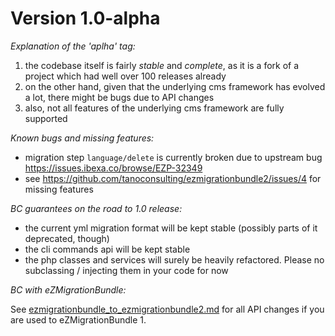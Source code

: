 Version 1.0-alpha
=================

*Explanation of the 'aplha' tag:*

1. the codebase itself is fairly _stable_ and _complete_, as it is a fork of a project which had well over 100 releases already
2. on the other hand, given that the underlying cms framework has evolved a lot, there might be bugs due to API changes
3. also, not all features of the underlying cms framework are fully supported

*Known bugs and missing features:*

- migration step `language/delete` is currently broken due to upstream bug https://issues.ibexa.co/browse/EZP-32349
- see https://github.com/tanoconsulting/ezmigrationbundle2/issues/4 for missing features

*BC guarantees on the road to 1.0 release:*

- the current yml migration format will be kept stable (possibly parts of it deprecated, though)
- the cli commands api will be kept stable
- the php classes and services will surely be heavily refactored. Please no subclassing / injecting them in your code for now

*BC with eZMigrationBundle:*

See [ezmigrationbundle_to_ezmigrationbundle2.md](Resources/doc/Upgrading/ezmigrationbundle_to_ezmigrationbundle2.md)
for all API changes if you are used to eZMigrationBundle 1.
